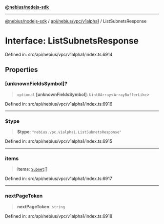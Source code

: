 [**@nebius/nodejs-sdk**](../../../../../README.md)

***

[@nebius/nodejs-sdk](../../../../../README.md) / [api/nebius/vpc/v1alpha1](../README.md) / ListSubnetsResponse

# Interface: ListSubnetsResponse

Defined in: src/api/nebius/vpc/v1alpha1/index.ts:6914

## Properties

### \[unknownFieldsSymbol\]?

> `optional` **\[unknownFieldsSymbol\]**: `Uint8Array`\<`ArrayBufferLike`\>

Defined in: src/api/nebius/vpc/v1alpha1/index.ts:6916

***

### $type

> **$type**: `"nebius.vpc.v1alpha1.ListSubnetsResponse"`

Defined in: src/api/nebius/vpc/v1alpha1/index.ts:6915

***

### items

> **items**: [`Subnet`](Subnet.md)[]

Defined in: src/api/nebius/vpc/v1alpha1/index.ts:6917

***

### nextPageToken

> **nextPageToken**: `string`

Defined in: src/api/nebius/vpc/v1alpha1/index.ts:6918
